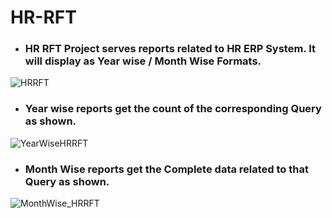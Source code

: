 # HR-RFT

+ ### HR RFT Project serves reports related to HR ERP System. It will display as Year wise / Month Wise Formats.
![HRRFT](https://github.com/NagendraVangara/HR-RFT/assets/145798696/d930e880-199c-4f17-b0bd-8d29eb0ed9d3)

+ ### Year wise reports get the count of the corresponding Query as shown.
![YearWiseHRRFT](https://github.com/NagendraVangara/HR-RFT/assets/145798696/0b5a4598-4ef3-43aa-9914-b72488dfa7dc)

+ ### Month Wise reports get the Complete data related to that Query as shown.
![MonthWise_HRRFT](https://github.com/NagendraVangara/HR-RFT/assets/145798696/065de9c4-59f5-48ae-b4a3-7e322bcf4dbc)
